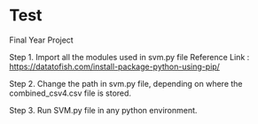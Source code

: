 # Test
Final Year Project


Step 1. Import all the modules used in svm.py file
        Reference Link : https://datatofish.com/install-package-python-using-pip/
        
Step 2. Change the path in svm.py file, depending on where the combined_csv4.csv file is stored.

Step 3. Run SVM.py file in any python environment.
